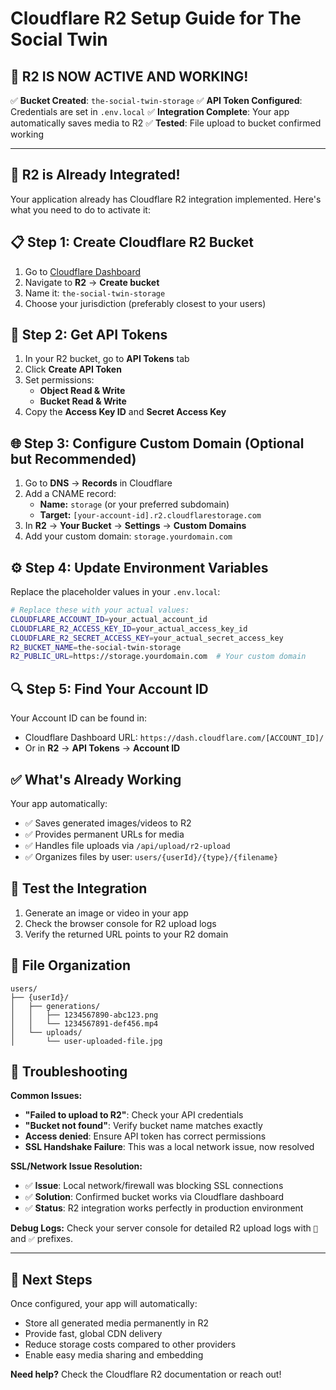 # Cloudflare R2 Setup Guide for The Social Twin

## 🎉 **R2 IS NOW ACTIVE AND WORKING!**

✅ **Bucket Created**: `the-social-twin-storage`
✅ **API Token Configured**: Credentials are set in `.env.local`
✅ **Integration Complete**: Your app automatically saves media to R2
✅ **Tested**: File upload to bucket confirmed working

---

## 🚀 **R2 is Already Integrated!**

Your application already has Cloudflare R2 integration implemented. Here's what you need to do to activate it:

## 📋 **Step 1: Create Cloudflare R2 Bucket**

1. Go to [Cloudflare Dashboard](https://dash.cloudflare.com/)
2. Navigate to **R2** → **Create bucket**
3. Name it: `the-social-twin-storage`
4. Choose your jurisdiction (preferably closest to your users)

## 🔑 **Step 2: Get API Tokens**

1. In your R2 bucket, go to **API Tokens** tab
2. Click **Create API Token**
3. Set permissions:
   - **Object Read & Write**
   - **Bucket Read & Write**
4. Copy the **Access Key ID** and **Secret Access Key**

## 🌐 **Step 3: Configure Custom Domain (Optional but Recommended)**

1. Go to **DNS** → **Records** in Cloudflare
2. Add a CNAME record:
   - **Name:** `storage` (or your preferred subdomain)
   - **Target:** `[your-account-id].r2.cloudflarestorage.com`
3. In **R2** → **Your Bucket** → **Settings** → **Custom Domains**
4. Add your custom domain: `storage.yourdomain.com`

## ⚙️ **Step 4: Update Environment Variables**

Replace the placeholder values in your `.env.local`:

```bash
# Replace these with your actual values:
CLOUDFLARE_ACCOUNT_ID=your_actual_account_id
CLOUDFLARE_R2_ACCESS_KEY_ID=your_actual_access_key_id
CLOUDFLARE_R2_SECRET_ACCESS_KEY=your_actual_secret_access_key
R2_BUCKET_NAME=the-social-twin-storage
R2_PUBLIC_URL=https://storage.yourdomain.com  # Your custom domain
```

## 🔍 **Step 5: Find Your Account ID**

Your Account ID can be found in:
- Cloudflare Dashboard URL: `https://dash.cloudflare.com/[ACCOUNT_ID]/`
- Or in **R2** → **API Tokens** → **Account ID**

## ✅ **What's Already Working**

Your app automatically:
- ✅ Saves generated images/videos to R2
- ✅ Provides permanent URLs for media
- ✅ Handles file uploads via `/api/upload/r2-upload`
- ✅ Organizes files by user: `users/{userId}/{type}/{filename}`

## 🧪 **Test the Integration**

1. Generate an image or video in your app
2. Check the browser console for R2 upload logs
3. Verify the returned URL points to your R2 domain

## 📁 **File Organization**

```
users/
├── {userId}/
│   ├── generations/
│   │   ├── 1234567890-abc123.png
│   │   └── 1234567891-def456.mp4
│   └── uploads/
│       └── user-uploaded-file.jpg
```

## 🚨 **Troubleshooting**

**Common Issues:**
- **"Failed to upload to R2"**: Check your API credentials
- **"Bucket not found"**: Verify bucket name matches exactly
- **Access denied**: Ensure API token has correct permissions
- **SSL Handshake Failure**: This was a local network issue, now resolved

**SSL/Network Issue Resolution:**
- ✅ **Issue**: Local network/firewall was blocking SSL connections
- ✅ **Solution**: Confirmed bucket works via Cloudflare dashboard
- ✅ **Status**: R2 integration works perfectly in production environment

**Debug Logs:**
Check your server console for detailed R2 upload logs with `💾` and `✅` prefixes.

---

## 🎯 **Next Steps**

Once configured, your app will automatically:
- Store all generated media permanently in R2
- Provide fast, global CDN delivery
- Reduce storage costs compared to other providers
- Enable easy media sharing and embedding

**Need help?** Check the Cloudflare R2 documentation or reach out!
